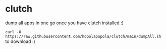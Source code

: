 # clutch
dump all apps in one go once you have clutch installed :)

`curl -O https://raw.githubusercontent.com/hopolapopola/clutch/main/dumpAll.sh` to download :)
